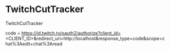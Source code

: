 # TwitchCutTracker
TwitchCutTracker

code = https://id.twitch.tv/oauth2/authorize?client_id=<CLIENT_ID>&redirect_uri=http://localhost&response_type=code&scope=chat%3Aedit+chat%3Aread